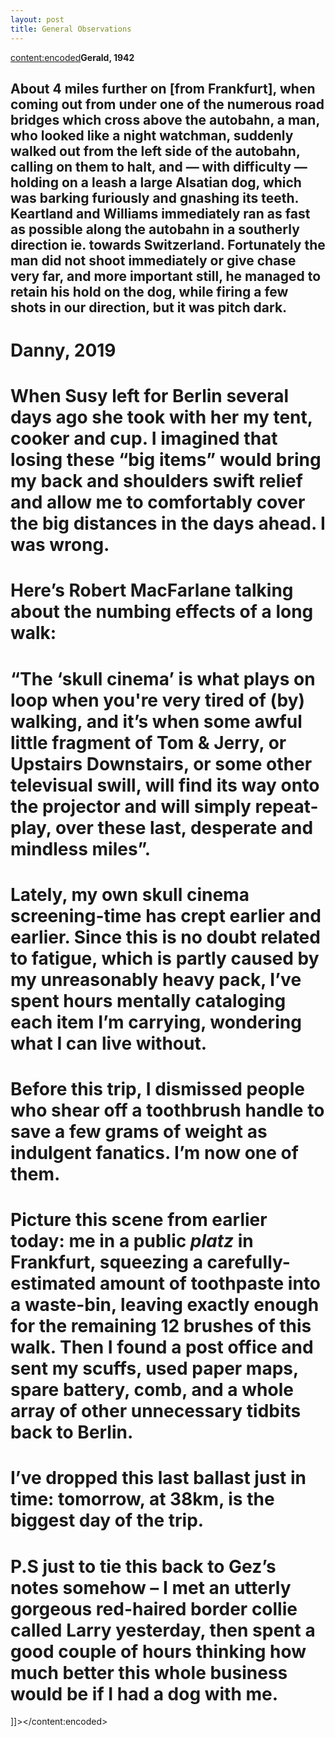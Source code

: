 ```yaml
---
layout: post
title: General Observations
---
```

<content:encoded><![CDATA[&nbsp;<h2 style="white-space:pre-wrap;"><strong>Gerald, 1942</strong></h2><h2 style="white-space:pre-wrap;">About 4 miles further on [from Frankfurt], when coming out from under one of the numerous road bridges which cross above the autobahn, a man, who looked like a night watchman, suddenly walked out from the left side of the autobahn, calling on them to halt, and — with difficulty — holding on a leash a large Alsatian dog, which was barking furiously and gnashing its teeth. Keartland and Williams immediately ran as fast as possible along the autobahn in a southerly direction ie. towards Switzerland. Fortunately the man did not shoot immediately or give chase very far, and more important still, he managed to retain his hold on the dog, while firing a few shots in our direction, but it was pitch dark.</h2><h1 style="white-space:pre-wrap;"><strong>Danny, 2019</strong></h1><h1 style="white-space:pre-wrap;">When Susy left for Berlin several days ago she took with her my tent, cooker and cup. I imagined that losing these “big items” would bring my back and shoulders swift relief and allow me to comfortably cover the big distances in the days ahead. I was wrong.</h1><h1 style="white-space:pre-wrap;">Here’s Robert MacFarlane talking about the numbing effects of a long walk:</h1><h1 style="white-space:pre-wrap;">“The ‘skull cinema’ is what plays on loop when you're very tired of (by) walking, and it’s when some awful little fragment of Tom &amp; Jerry, or Upstairs Downstairs, or some other televisual swill, will find its way onto the projector and will simply repeat-play, over these last, desperate and mindless miles”.</h1><h1 style="white-space:pre-wrap;">Lately, my own skull cinema screening-time has crept earlier and earlier. Since this is no doubt related to fatigue, which is partly caused by my unreasonably heavy pack, I’ve spent hours mentally cataloging each item I’m carrying, wondering what I can live without.&nbsp;</h1><h1 style="white-space:pre-wrap;">Before this trip, I dismissed people who shear off a toothbrush handle to save a few grams of weight as indulgent fanatics. I’m now one of them.&nbsp;</h1><h1 style="white-space:pre-wrap;">Picture this scene from earlier today: me in a public&nbsp;<em>platz </em>in Frankfurt, squeezing a carefully-estimated amount of toothpaste into a waste-bin, leaving exactly enough for the remaining 12 brushes of this walk. Then I found a post office and sent my scuffs, used paper maps, spare battery, comb, and a whole array of other unnecessary tidbits back to Berlin.</h1><h1 style="white-space:pre-wrap;">I’ve dropped this last ballast just in time: tomorrow, at 38km, is the biggest day of the trip.</h1><h1 style="white-space:pre-wrap;">P.S just to tie this back to Gez’s notes somehow – I met an utterly gorgeous red-haired border collie called Larry yesterday, then spent a good couple of hours thinking how much better this whole business would be if I had a dog with me.</h1>]]></content:encoded>